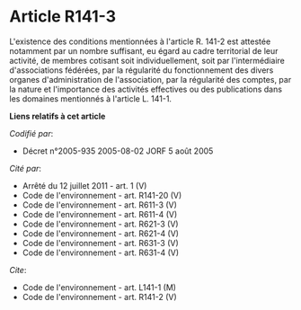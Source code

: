 # Article R141-3

L'existence des conditions mentionnées à l'article R. 141-2 est attestée notamment par un nombre suffisant, eu égard au cadre
territorial de leur activité, de membres cotisant soit individuellement, soit par l'intermédiaire d'associations fédérées,
par la régularité du fonctionnement des divers organes d'administration de l'association, par la régularité des comptes, par
la nature et l'importance des activités effectives ou des publications dans les domaines mentionnés à l'article L. 141-1.

**Liens relatifs à cet article**

_Codifié par_:

  - Décret n°2005-935 2005-08-02 JORF 5 août 2005

_Cité par_:

  - Arrêté du 12 juillet 2011 - art. 1 (V)
  - Code de l'environnement - art. R141-20 (V)
  - Code de l'environnement - art. R611-3 (V)
  - Code de l'environnement - art. R611-4 (V)
  - Code de l'environnement - art. R621-3 (V)
  - Code de l'environnement - art. R621-4 (V)
  - Code de l'environnement - art. R631-3 (V)
  - Code de l'environnement - art. R631-4 (V)

_Cite_:

  - Code de l'environnement - art. L141-1 (M)
  - Code de l'environnement - art. R141-2 (V)
